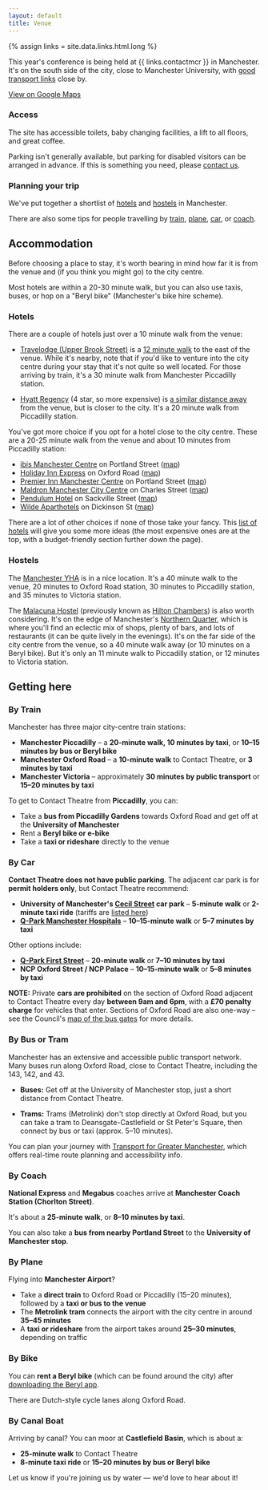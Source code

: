```yaml
---
layout: default
title: Venue
---
```


{% assign links = site.data.links.html.long %}

This year's conference is being held at {{ links.contactmcr }} in Manchester. It's on the south side of the city, close to Manchester University, with [good transport links] close by.

[good transport links]: #getting-here

<a class="button block" href="https://maps.app.goo.gl/p1jnBq3zDE5Gx9bn9">View on Google Maps</a>

### Access

The site has accessible toilets, baby changing facilities, a lift to all floors, and great coffee.

Parking isn't generally available, but parking for disabled visitors can be arranged in advance. If this is something you need, please [contact us](https://2025.pyconuk.org/contact/).

### Planning your trip

We've put together a shortlist of [hotels](#hotels) and [hostels](#hostels) in Manchester.

There are also some tips for people travelling by [train](#by-train), [plane](#by-plane), [car](#by-car), or&nbsp;[coach](#by-coach).

## Accommodation

Before choosing a place to stay, it's worth bearing in mind how far it is from the venue and (if you think you might go) to the city centre.

Most hotels are within a 20-30 minute walk, but you can also use taxis, buses, or hop on a "Beryl bike" (Manchester's bike hire scheme).

### Hotels

There are a couple of hotels just over a 10 minute walk from the venue:

- [Travelodge (Upper Brook Street)] is a [12 minute walk][travelodge map] to the east of the venue. While it's nearby, note that if you'd like to venture into the city centre during your stay that it's not quite so well located. For those arriving by train, it's a 30 minute walk from Manchester Piccadilly station.

- [Hyatt Regency] (4 star, so more expensive) is [a similar distance away][hyatt map] from the venue, but is closer to the city. It's a 20 minute walk from Piccadilly station.

[Travelodge (Upper Brook Street)]: https://www.travelodge.co.uk/hotels/523/Manchester-Upper-Brook-Street-hotel
[travelodge map]: https://maps.app.goo.gl/Ki1GoXWb5GoNyFs27

[Hyatt Regency]: https://www.hyatt.com/hyatt-regency/en-US/manrm-hyatt-regency-manchester
[hyatt map]: https://maps.app.goo.gl/ce3tMJUhjvQ9DqPo7

You've got more choice if you opt for a hotel close to the city centre. These are a 20-25 minute walk from the venue and about 10 minutes from Piccadilly station:

- [ibis Manchester Centre] on Portland Street ([map][ibis map])
- [Holiday Inn Express] on Oxford Road ([map][holiday inn map])
- [Premier Inn Manchester Centre] on Portland Street ([map][premier map])
- [Maldron Manchester City Centre] on Charles Street ([map][maldron map])
- [Pendulum Hotel] on Sackville Street ([map][pendulum map])
- [Wilde Aparthotels] on Dickinson St ([map][wilde map])

[ibis Manchester Centre]: https://all.accor.com/hotel/3142/index.en.shtml
[ibis map]: https://maps.app.goo.gl/FzotGwNGVbhabk2T9

[Holiday Inn Express]: https://www.ihg.com/holidayinnexpress/hotels/gb/en/manchester/mchor/hoteldetail
[holiday inn map]: https://maps.app.goo.gl/Eibai4ZM4bbLfCyP7

[Premier Inn Manchester Centre]: https://www.premierinn.com/gb/en/hotels/england/greater-manchester/manchester/manchester-city-centre-portland-street.html
[premier map]: https://maps.app.goo.gl/hXBAP2u8dxQ5XnZu8

[Maldron Manchester City Centre]: https://www.maldronhotels.com/manchester-city-centre/
[maldron map]: https://maps.app.goo.gl/Z16forXNhmFckSxo6

[Pendulum Hotel]: https://www.pendulumhotel.co.uk/
[pendulum map]: https://maps.app.goo.gl/T28F4S3wzXkdSSNw6

[Wilde Aparthotels]: https://www.wilde.com/manchester/city-centre
[wilde map]: https://maps.app.goo.gl/pHjc3VT8dPR3jJ8o8

There are a lot of other choices if none of those take your fancy. This [list of hotels] will give you some more ideas (the most expensive ones are at the top, with a budget-friendly section further down the page).

[list of hotels]: https://oxfordroadcorridor.com/place/where-to-stay-around-oxford-road/

### Hostels

The [Manchester YHA] is in a nice location. It's a 40 minute walk to the venue, 20 minutes to Oxford Road station, 30 minutes to Piccadilly station, and 35 minutes to Victoria station.

The [Malacuna Hostel] (previously known as [Hilton Chambers]) is also worth considering. It's on the edge of Manchester's [Northern Quarter], which is where you'll find an eclectic mix of shops, plenty of bars, and lots of restaurants (it can be quite lively in the evenings). It's on the far side of the city centre from the venue, so a 40 minute walk away (or 10 minutes on a Beryl bike). But it's only an 11 minute walk to Piccadilly station, or 12 minutes to Victoria station.

[Manchester YHA]: https://www.yha.org.uk/hostel/yha-manchester
[Malacuna Hostel]: https://www.smartrental.com/en/malacuna/manchester/
[Hilton Chambers]: https://maps.app.goo.gl/C5uXMdBcdpzUfUHm8

[Northern Quarter]: https://www.visitmanchester.com/things-to-see-and-do/explore/neighbourhoods/northern-quarter/

## Getting here

### By Train

Manchester has three major city-centre train stations:

- **Manchester Piccadilly** – a **20-minute walk, 10 minutes by taxi**, or **10–15 minutes by bus or Beryl bike**
- **Manchester Oxford Road** – a **10-minute walk** to Contact Theatre, or **3 minutes by taxi**
- **Manchester Victoria** – approximately **30 minutes by public transport** or **15–20 minutes by taxi**

To get to Contact Theatre from **Piccadilly**, you can:

- Take a **bus from Piccadilly Gardens** towards Oxford Road and get off at the **University of Manchester**
- Rent a **Beryl bike or e-bike**
- Take a **taxi or rideshare** directly to the venue

### By Car

**Contact Theatre does not have public parking**. The adjacent car park is for **permit holders only**, but Contact Theatre recommend:

- **University of Manchester's [Cecil Street] car park** – **5-minute walk** or **2-minute taxi ride** (tariffs are [listed here])
- **[Q-Park Manchester Hospitals]** – **10–15-minute walk** or **5–7 minutes by taxi**

Other options include:

- **[Q-Park First Street]** – **20-minute walk** or **7–10 minutes by taxi**
- **NCP Oxford Street / NCP Palace** – **10–15-minute walk** or **5–8 minutes by taxi**

**NOTE:** Private **cars are prohibited** on the section of Oxford Road adjacent to Contact Theatre every day **between 9am and 6pm**, with a **£70 penalty charge** for vehicles that enter. Sections of Oxford Road are also one-way – see the Council's [map of the bus gates] for more details.

[Cecil Street]: https://maps.app.goo.gl/V79v17cnSWRXctfb8
[listed here]: https://www.estates.manchester.ac.uk/services/operationalservices/carparking/#CARPARKE
[Q-Park Manchester Hospitals]: https://www.q-park.co.uk/en-gb/cities/manchester/manchester-hospitals/
[Q-Park First Street]: https://www.q-park.co.uk/en-gb/cities/manchester/poi/one-first-street/

[map of the bus gates]: https://www.manchester.gov.uk/info/471/tickets_and_fines/7420/bus_gates/2

### By Bus or Tram

Manchester has an extensive and accessible public transport network. Many buses run along Oxford Road, close to Contact Theatre, including the 143, 142, and 43.

- **Buses:** Get off at the University of Manchester stop, just a short distance from Contact Theatre.

- **Trams:** Trams (Metrolink) don't stop directly at Oxford Road, but you can take a tram to Deansgate-Castlefield or St Peter's Square, then connect by bus or taxi (approx. 5–10 minutes).

You can plan your journey with [Transport for Greater Manchester], which offers real-time route planning and accessibility info.

[Transport for Greater Manchester]: https://tfgm.com/

### By Coach

**National Express** and **Megabus** coaches arrive at **Manchester Coach Station (Chorlton Street)**.

It's about a **25-minute walk**, or **8–10 minutes by taxi**.

You can also take a **bus from nearby Portland Street** to the **University of Manchester stop**.

### By Plane

Flying into **Manchester Airport**?

- Take a **direct train** to Oxford Road or Piccadilly (15–20 minutes), followed by a **taxi or bus to the venue**
- The **Metrolink tram** connects the airport with the city centre in around **35–45 minutes**
- A **taxi or rideshare** from the airport takes around **25–30 minutes**, depending on traffic

### By Bike

You can **rent a Beryl bike** (which can be found around the city) after [downloading the Beryl app].

There are Dutch-style cycle lanes along Oxford Road.

[downloading the Beryl app]: https://beryl.cc/

### By Canal Boat

Arriving by canal? You can moor at **Castlefield Basin**, which is about a:

- **25-minute walk** to Contact Theatre
- **8-minute taxi ride** or **15–20 minutes by bus or Beryl bike**

Let us know if you're joining us by water — we'd love to hear about it!
